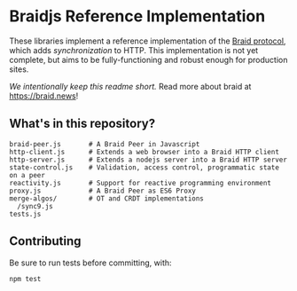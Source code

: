 # Braidjs Reference Implementation

These libraries implement a reference implementation of the
[Braid protocol](https://github.com/braid-work/ietf-braid-draft), which adds
*synchronization* to HTTP.  This implementation is not yet complete, but aims
to be fully-functioning and robust enough for production sites.

*We intentionally keep this readme short.* Read more about braid at https://braid.news!


## What's in this repository?

```
braid-peer.js       # A Braid Peer in Javascript
http-client.js      # Extends a web browser into a Braid HTTP client
http-server.js      # Extends a nodejs server into a Braid HTTP server
state-control.js    # Validation, access control, programmatic state on a peer
reactivity.js       # Support for reactive programming environment
proxy.js            # A Braid Peer as ES6 Proxy
merge-algos/        # OT and CRDT implementations
  /sync9.js
tests.js
```

## Contributing

Be sure to run tests before committing, with:

```
npm test
```
